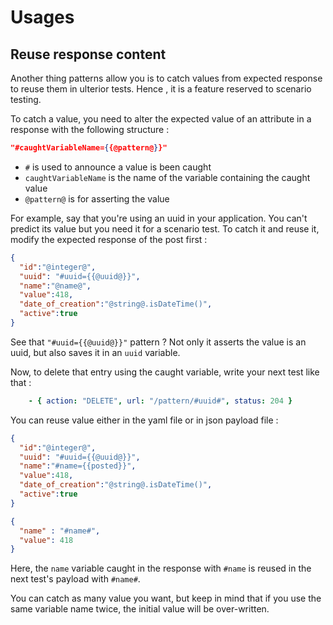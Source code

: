 # Usages

## Reuse response content

Another thing patterns allow you is to catch values from expected response to reuse them in ulterior tests. Hence , it is a feature reserved to scenario testing.

To catch a value, you need to alter the expected value of an attribute in a response with the following structure :
```json
"#caughtVariableName={{@pattern@}}"
```

* `#` is used to announce a value is been caught
* `caughtVariableName` is the name of the variable containing the caught value
* `@pattern@` is for asserting the value

For example, say that you're using an uuid in your application. You can't predict its value but you need it for a scenario test. To catch it and reuse it, modify the expected response of the post first :

```json
{
  "id":"@integer@",
  "uuid": "#uuid={{@uuid@}}",
  "name":"@name@",
  "value":418,
  "date_of_creation":"@string@.isDateTime()",
  "active":true
}
```

See that `"#uuid={{@uuid@}}"` pattern ? Not only it asserts the value is an uuid, but also saves it in an `uuid` variable. 


Now, to delete that entry using the caught variable, write your next test like that :

```yaml
    - { action: "DELETE", url: "/pattern/#uuid#", status: 204 }
```

You can reuse value either in the yaml file or in json payload file : 

```json
{
  "id":"@integer@",
  "uuid": "#uuid={{@uuid@}}",
  "name":"#name={{posted}}",
  "value":418,
  "date_of_creation":"@string@.isDateTime()",
  "active":true
}
```

```json
{
  "name" : "#name#",
  "value": 418
}
```

Here, the `name` variable caught in the response with `#name` is reused in the next test's payload with `#name#`.

You can catch as many value you want, but keep in mind that if you use the same variable name twice, the initial value will be over-written.